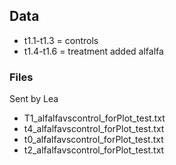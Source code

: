##  Data

- t1.1-t1.3 = controls
- t1.4-t1.6 = treatment added alfalfa 

### Files

Sent by Lea

- T1_alfalfavscontrol_forPlot_test.txt  
- t4_alfalfavscontrol_forPlot_test.txt
- t0_alfalfavscontrol_forPlot_test.txt
- t2_alfalfavscontrol_forPlot_test.txt
